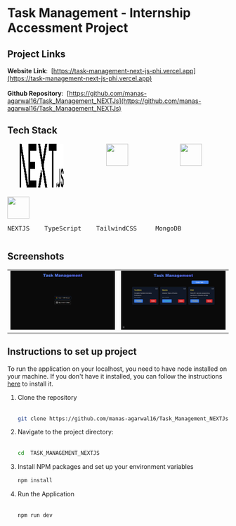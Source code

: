 # Task Management - Internship Accessment Project

## Project Links
**Website Link**: &nbsp;[https://task-management-next-js-phi.vercel.app](https://task-management-next-js-phi.vercel.app)
</br>
</br>
**Github Repository**: &nbsp;[https://github.com/manas-agarwal16/Task_Management_NEXTJs](https://github.com/manas-agarwal16/Task_Management_NEXTJs)

## Tech Stack
<div style="display: flex; flex-wrap: wrap; gap: 20px;">
  &nbsp;&nbsp;
  <img src="./public/next.svg" width="100" height="100" style="margin-right: 30px;" />
  &nbsp;&nbsp;&nbsp;&nbsp;&nbsp;&nbsp;&nbsp;
  <img src="https://cdn-icons-png.flaticon.com/128/5968/5968381.png" width="50" height="50" style="margin-right: 30px;" />
  &nbsp;&nbsp;&nbsp;&nbsp;&nbsp;&nbsp;&nbsp;&nbsp;&nbsp;&nbsp;&nbsp;&nbsp;

  <img src="https://www.svgrepo.com/show/333609/tailwind-css.svg" width="50" height="50" />
&nbsp;&nbsp;&nbsp;&nbsp;&nbsp;&nbsp;&nbsp;&nbsp;&nbsp;&nbsp;

  <img src="https://www.svgrepo.com/show/331488/mongodb.svg" width="50" height="50" />
  
</div>
<div style="display: flex; flex-wrap: wrap; gap: 20px;">
 <pre>NEXTJS    TypeScript    TailwindCSS     MongoDB</pre>
</div>

## Screenshots
<table align="center">
  <tr>
    <td><img src="./public/taskmanagementhome.png" alt="Home" width="500"></td>
    <td><img src="./public/taskmanagementtasks.png" alt="TasksPage" width="500"></td>
  </tr>
</table>

## Instructions to set up project

To run the application on your localhost, you need to have node installed on your machine. If you don't have it installed, you can follow the instructions [here](https://nodejs.org/en/download) to install it.

1. Clone the repository  
   </br>
   ```sh
   git clone https://github.com/manas-agarwal16/Task_Management_NEXTJs.git
   ```
2. Navigate to the project directory:  
   </br>
   ```sh
   cd  TASK_MANAGEMENT_NEXTJS
   ```
3. Install NPM packages and set up your environment variables
   </br>
   ```sh
   npm install
   ```
4. Run the Application  
   </br>
   ```js
   npm run dev
   ```
